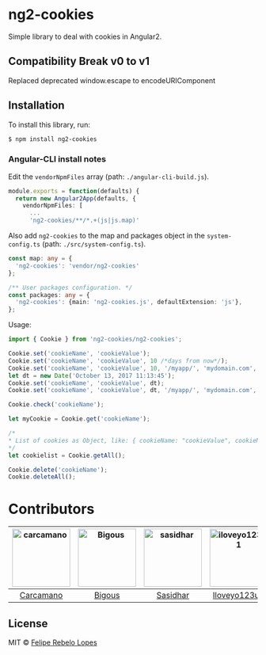 

# ng2-cookies

Simple library to deal with cookies in Angular2.

## Compatibility Break v0 to v1

Replaced deprecated window.escape to encodeURIComponent


## Installation

To install this library, run:

```bash
$ npm install ng2-cookies
```

### Angular-CLI install notes

Edit the `vendorNpmFiles` array (path: `./angular-cli-build.js`).

```typescript
module.exports = function(defaults) {
  return new Angular2App(defaults, {
    vendorNpmFiles: [
      ...
      'ng2-cookies/**/*.+(js|js.map)'
```

Also add `ng2-cookies` to the map and packages object in the `system-config.ts` (path: `./src/system-config.ts`).
```typescript
const map: any = {
  'ng2-cookies': 'vendor/ng2-cookies'
};

/** User packages configuration. */
const packages: any = {
  'ng2-cookies': {main: 'ng2-cookies.js', defaultExtension: 'js'},
};
```



Usage:

```typescript
import { Cookie } from 'ng2-cookies/ng2-cookies';

Cookie.set('cookieName', 'cookieValue');
Cookie.set('cookieName', 'cookieValue', 10 /*days from now*/);
Cookie.set('cookieName', 'cookieValue', 10, '/myapp/', 'mydomain.com', true /* https only */ );
let dt = new Date('October 13, 2017 11:13:45');
Cookie.set('cookieName', 'cookieValue', dt);
Cookie.set('cookieName', 'cookieValue', dt, '/myapp/', 'mydomain.com', true /* https only */ );

Cookie.check('cookieName');

let myCookie = Cookie.get('cookieName');

/*
* List of cookies as Object, like: { cookieName: "cookieValue", cookieName2: "cookieValue2" ... etc }
*/
let cookielist = Cookie.getAll();

Cookie.delete('cookieName');
Cookie.deleteAll();

```


# Contributors
[<img alt="carcamano" src="https://avatars.githubusercontent.com/u/11354012?v=3&s=117" width="117">](https://github.com/carcamano) |[<img alt="Bigous" src="https://avatars.githubusercontent.com/u/6886560?v=3&s=117" width="117">](https://github.com/bigous) |[<img alt="sasidhar" src="https://avatars.githubusercontent.com/u/897339?v=3&s=117" width="117">](https://github.com/sasidhar) |[<img alt="iloveyo123u1" src="https://avatars.githubusercontent.com/u/6580897?v=3&s=117" width="117">](https://github.com/iloveyo123u1) |[<img alt="etwillbefine" src="https://avatars.githubusercontent.com/u/6608072?v=3&s=117" width="117">](https://github.com/etwillbefine) |[<img alt="josx" src="https://avatars.githubusercontent.com/u/791137?v=3&s=117" width="117">](https://github.com/josx) |[<img alt="tyxz" src="https://avatars2.githubusercontent.com/u/7293989?v=3&s=117" width="117">](https://github.com/tyxz) |
:---: |:---: |:---: |:---: |:---: |:---: |:---: |
[Carcamano](https://github.com/carcamano) |[Bigous](https://github.com/bigous) |[Sasidhar](https://github.com/sasidhar) |[Iloveyo123u1](https://github.com/iloveyo123u1) |[Etwillbefine](https://github.com/etwillbefine) |[Josx](https://github.com/josx)|[Tyx](https://github.com/tyxz) |

## License
MIT © [Felipe Rebelo Lopes](http://github.com/carcamano)

